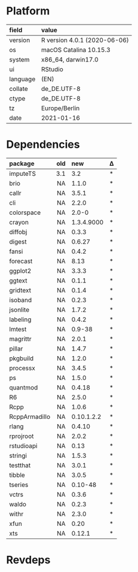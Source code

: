 # Platform

|field    |value                        |
|:--------|:----------------------------|
|version  |R version 4.0.1 (2020-06-06) |
|os       |macOS Catalina 10.15.3       |
|system   |x86_64, darwin17.0           |
|ui       |RStudio                      |
|language |(EN)                         |
|collate  |de_DE.UTF-8                  |
|ctype    |de_DE.UTF-8                  |
|tz       |Europe/Berlin                |
|date     |2021-01-16                   |

# Dependencies

|package       | old|new        |Δ  |
|:-------------|---:|:----------|:--|
|imputeTS      | 3.1|3.2        |*  |
|brio          |  NA|1.1.0      |*  |
|callr         |  NA|3.5.1      |*  |
|cli           |  NA|2.2.0      |*  |
|colorspace    |  NA|2.0-0      |*  |
|crayon        |  NA|1.3.4.9000 |*  |
|diffobj       |  NA|0.3.3      |*  |
|digest        |  NA|0.6.27     |*  |
|fansi         |  NA|0.4.2      |*  |
|forecast      |  NA|8.13       |*  |
|ggplot2       |  NA|3.3.3      |*  |
|ggtext        |  NA|0.1.1      |*  |
|gridtext      |  NA|0.1.4      |*  |
|isoband       |  NA|0.2.3      |*  |
|jsonlite      |  NA|1.7.2      |*  |
|labeling      |  NA|0.4.2      |*  |
|lmtest        |  NA|0.9-38     |*  |
|magrittr      |  NA|2.0.1      |*  |
|pillar        |  NA|1.4.7      |*  |
|pkgbuild      |  NA|1.2.0      |*  |
|processx      |  NA|3.4.5      |*  |
|ps            |  NA|1.5.0      |*  |
|quantmod      |  NA|0.4.18     |*  |
|R6            |  NA|2.5.0      |*  |
|Rcpp          |  NA|1.0.6      |*  |
|RcppArmadillo |  NA|0.10.1.2.2 |*  |
|rlang         |  NA|0.4.10     |*  |
|rprojroot     |  NA|2.0.2      |*  |
|rstudioapi    |  NA|0.13       |*  |
|stringi       |  NA|1.5.3      |*  |
|testthat      |  NA|3.0.1      |*  |
|tibble        |  NA|3.0.5      |*  |
|tseries       |  NA|0.10-48    |*  |
|vctrs         |  NA|0.3.6      |*  |
|waldo         |  NA|0.2.3      |*  |
|withr         |  NA|2.3.0      |*  |
|xfun          |  NA|0.20       |*  |
|xts           |  NA|0.12.1     |*  |

# Revdeps

